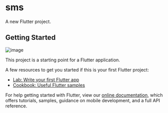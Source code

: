 # sms

A new Flutter project.

## Getting Started
![image](https://user-images.githubusercontent.com/91197705/136197702-51dcaec1-e64d-4ef1-b548-fce1452ee7d6.png)



This project is a starting point for a Flutter application.

A few resources to get you started if this is your first Flutter project:

- [Lab: Write your first Flutter app](https://flutter.dev/docs/get-started/codelab)
- [Cookbook: Useful Flutter samples](https://flutter.dev/docs/cookbook)

For help getting started with Flutter, view our
[online documentation](https://flutter.dev/docs), which offers tutorials,
samples, guidance on mobile development, and a full API reference.
